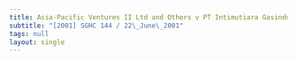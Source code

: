 ```yaml
---
title: Asia-Pacific Ventures II Ltd and Others v PT Intimutiara Gasindo and Others
subtitle: "[2001] SGHC 144 / 22\_June\_2001"
tags: null
layout: single
---
```


